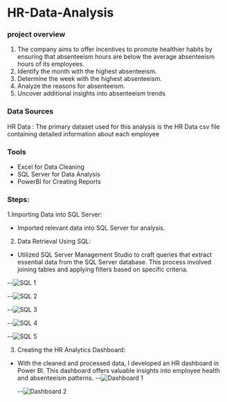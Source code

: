# HR-Data-Analysis

### project overview
1. The company aims to offer incentives to promote healthier habits by ensuring that absenteeism hours are below the average absenteeism hours of its employees.
2. Identify the month with the highest absenteeism.
3. Determine the week with the highest absenteeism.
4. Analyze the reasons for absenteeism.
6. Uncover additional insights into absenteeism trends

### Data Sources
HR Data : The primary dataset used for this analysis is the HR Data csv file containing detailed information about each employee 

### Tools 

- Excel for Data Cleaning
- SQL Server for Data Analysis
- PowerBI for Creating Reports

### Steps:

1.Importing Data into SQL Server:
  - Imported relevant data into SQL Server for analysis.
2. Data Retrieval Using SQL:
  - Utilized SQL Server Management Studio to craft queries that extract essential data from the SQL Server database. This process involved joining tables and 
   applying filters based on specific criteria.

--![SQL 1](https://github.com/user-attachments/assets/6cf6212f-069e-4276-b785-c57db31ca6d0)

--![SQL 2](https://github.com/user-attachments/assets/19bed330-d57d-4b42-8b6f-8193adc189f0)

--![SQL 3](https://github.com/user-attachments/assets/6c285e2f-8069-4252-906d-40da884cdadb)

--![SQL 4](https://github.com/user-attachments/assets/5df2ed4a-b85e-448c-936d-a8b56caf8b4e)

--![SQL 5](https://github.com/user-attachments/assets/383de09f-6ac1-4588-acc4-bc82099bbf38)





3. Creating the HR Analytics Dashboard:
  - With the cleaned and processed data, I developed an HR dashboard in Power BI. This dashboard offers valuable insights into employee health and absenteeism 
    patterns.
    --![Dashboard 1](https://github.com/user-attachments/assets/4af89784-bd2e-4d93-a1b9-ea9c460dd424)

    --![Dashboard 2](https://github.com/user-attachments/assets/25f0b4be-8ea5-49b3-a358-1a725365e9ec)







